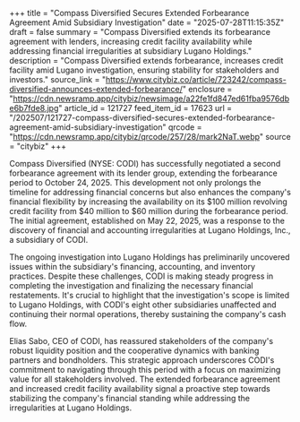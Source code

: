 +++
title = "Compass Diversified Secures Extended Forbearance Agreement Amid Subsidiary Investigation"
date = "2025-07-28T11:15:35Z"
draft = false
summary = "Compass Diversified extends its forbearance agreement with lenders, increasing credit facility availability while addressing financial irregularities at subsidiary Lugano Holdings."
description = "Compass Diversified extends forbearance, increases credit facility amid Lugano investigation, ensuring stability for stakeholders and investors."
source_link = "https://www.citybiz.co/article/723242/compass-diversified-announces-extended-forbearance/"
enclosure = "https://cdn.newsramp.app/citybiz/newsimage/a22fe1fd847ed61fba9576dbe6b7fde8.jpg"
article_id = 121727
feed_item_id = 17623
url = "/202507/121727-compass-diversified-secures-extended-forbearance-agreement-amid-subsidiary-investigation"
qrcode = "https://cdn.newsramp.app/citybiz/qrcode/257/28/mark2NaT.webp"
source = "citybiz"
+++

<p>Compass Diversified (NYSE: CODI) has successfully negotiated a second forbearance agreement with its lender group, extending the forbearance period to October 24, 2025. This development not only prolongs the timeline for addressing financial concerns but also enhances the company's financial flexibility by increasing the availability on its $100 million revolving credit facility from $40 million to $60 million during the forbearance period. The initial agreement, established on May 22, 2025, was a response to the discovery of financial and accounting irregularities at Lugano Holdings, Inc., a subsidiary of CODI.</p><p>The ongoing investigation into Lugano Holdings has preliminarily uncovered issues within the subsidiary's financing, accounting, and inventory practices. Despite these challenges, CODI is making steady progress in completing the investigation and finalizing the necessary financial restatements. It's crucial to highlight that the investigation's scope is limited to Lugano Holdings, with CODI's eight other subsidiaries unaffected and continuing their normal operations, thereby sustaining the company's cash flow.</p><p>Elias Sabo, CEO of CODI, has reassured stakeholders of the company's robust liquidity position and the cooperative dynamics with banking partners and bondholders. This strategic approach underscores CODI's commitment to navigating through this period with a focus on maximizing value for all stakeholders involved. The extended forbearance agreement and increased credit facility availability signal a proactive step towards stabilizing the company's financial standing while addressing the irregularities at Lugano Holdings.</p>